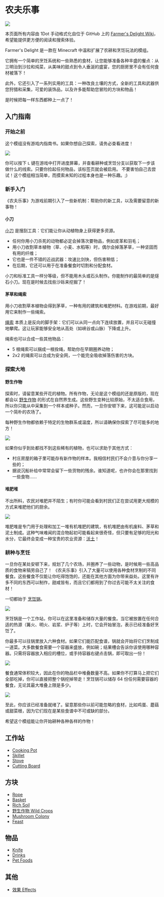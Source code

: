 # 农夫乐事

![](https://i.imgur.com/wqSocVR.png)

本页面所有内容由 1Dot 手动格式化自位于 GitHub 上的 [Farmer's Delight Wiki](https://github.com/vectorwing/FarmersDelight/wiki)，希望能提供更方便的阅读和搜索体验。

Farmer's Delight 是一款在 Minecraft 中温和扩展了农耕和烹饪玩法的模组。

它拥有一个简单的烹饪系统和一些熟悉的食材，让您能够准备各种丰盛的餐点：从三明治到沙拉和炖菜，从美味的甜点到令人垂涎的盛宴，您的厨房里不会有任何食材被落下！

此外，它还引入了一系列实用的工具：一种改良土壤的方式，全新的工具和武器供您狩猎和采集，可爱的装饰品，以及许多能帮助您冒险的方块和物品！

是时候把每一样东西都种上一点了！

## 入门指南

### 开始之前

这个模组没有游戏内指南书。如果你想自己探索，请务必查看进度！

![](https://camo.githubusercontent.com/ad1e53ea287a8b0c780eec8c7c12995c8c807a599c7ee60bf9b41848981ba4c8/68747470733a2f2f692e696d6775722e636f6d2f4e7641726956452e706e67)

你可以按下 `L` 键在游戏中打开进度屏幕，并查看耕种或烹饪分支以获取下一步该做什么的线索。只要你捡起任何物品，该标签页就会被启用。
不要害怕自己去尝试！这个模组相当简单，而摸索未知的过程本身也是一种乐趣。;)

### 新手入门

《农夫乐事》为游戏前期引入了一些新机制：帮助你的新工具，以及需要留意的新事物！

#### 小刀

[小刀](https://github.com/vectorwing/FarmersDelight/wiki/Knife) 是搜刮工具：它们能让你从动植物身上获得更多资源。

- 任何你用小刀杀死的动物都必定会掉落次要物品，例如皮革和羽毛；
- 用小刀收割草本植物（草、小麦、水稻等）时，偶尔会掉落茅草，一种坚固而有用的纤维；
- 它也是一件不错的近战武器：攻速比剑快，但伤害稍低；
- 在后期，它还可以用于在准备餐食时切割和分配食材。

小刀和标准工具一样分等级，但不能用木头或石头制作。你能制作的最简单的是燧石小刀。现在是时候去找些沙砾来挖掘了！

#### 茅草和绳索

用小刀收割草本植物会得到茅草，一种有用的建筑和堆肥材料。在游戏前期，最好用它来制作一些绳索。

[绳索](https://github.com/vectorwing/FarmersDelight/wiki/Rope) 本质上是反向的脚手架：它们可以从同一点向下连续放置，并且可以无碰撞地攀爬。这让玩家能够安全地从高处（如峡谷或山脉）下降或上升。

绳索也可以合成一些其他物品：

- 5 根绳索可以捆成一根拴绳，帮助你在早期圈养动物；
- 2x2 的绳索可以合成为安全网，一个能完全吸收掉落伤害的方块。

### 探索大地

#### 野生作物

探索时，请留意某些开花的植物。所有作物，无论是这个模组的还是原版的，现在都会以 [野生作物](https://github.com/vectorwing/FarmersDelight/wiki/Wild-Crops) 的形式在自然界生成。这些野生变种比较原始，不太适合食用，所以你只能从中采集到一个样本或种子。然而，一旦你安顿下来，这可能足以启动一个简朴的农场了。

每种野生作物都依赖于特定的生物群系或温度，所以请确保你探索了尽可能多的地方！

![](https://camo.githubusercontent.com/9bbba931eacde7973383d3d622dca54e0348f35aec42114b97b210eba090eae1/68747470733a2f2f692e696d6775722e636f6d2f31624b6f4c75742e706e67)

如果你似乎到处都找不到这些稀有的植物，也可以求助于其他方式：

- 村庄房屋的箱子里可能存有新作物的样本。我相信村民们不会介意与你分享一些的；
- 据说沉船补给中常常会留下一些货物的残余。谁知道呢，也许你会在那里找到一些食物……

#### 堆肥堆

不出所料，农民对堆肥并不陌生；有时你可能会看到村民们正在尝试用更大规模的方式来堆肥他们的厨余。

![](https://camo.githubusercontent.com/18c921be767b9ab1793cc2be3a821bcd3ddb3e2a2941075222361acbd9237c38/68747470733a2f2f692e696d6775722e636f6d2f68316c335576632e706e67)

堆肥堆是专门用于处理和加工一堆有机堆肥的建筑，有机堆肥由有机废料、茅草和泥土制成。这种气味难闻的混合物起初可能看起来很奇怪，但只要有足够的阳光和水分，它最终会变成一种宝贵的农业资源：[沃土](https://github.com/vectorwing/FarmersDelight/wiki/Rich-Soil)！

### 耕种与烹饪

一旦你在某处安顿下来，规划了几个农场，并圈养了一些动物，是时候用一些高品质的食物来犒劳自己了！
《农夫乐事》引入了大量可以使用各种食材烹制的不同餐食。这些餐食不仅能让你吃得饱饱的，还能在其他方面为你带来益处。这里有许多不同的东西可以制作，甜咸皆有，而且它们都用到了你过去可能不太关注的食材！

一切都始于 [烹饪锅](https://github.com/vectorwing/FarmersDelight/wiki/Cooking-Pot)。

![](https://camo.githubusercontent.com/f6a8e38ecc5f8f3557c61eca91642c223a2c235482d72b61741f39af0e89d07f/68747470733a2f2f692e696d6775722e636f6d2f69306b6a38525a2e706e67)

烹饪锅是一个工作站，你可以在这里准备和储存大量的餐食。当它被放置在任何合适的热源（篝火、明火、岩浆、炉子等）上时，它会开始冒泡，表示已经准备好烹饪了。

你最多可以往锅里放入六种食材。如果它们能匹配食谱，锅就会开始将它们烹制成一道菜。大多数餐食需要一个容器来盛放，例如碗；结果槽会告诉你该使用哪种容器。只需将容器放入相应的槽位，或手持容器右键点击锅，即可取出一份！

![](https://camo.githubusercontent.com/9ba877ede663cfa8e027ca93efd3df8105f93e17e45bbee87250949d051acfe8/68747470733a2f2f692e696d6775722e636f6d2f73747477454b692e706e67)

餐食通常体积较大，因此在你的物品栏中堆叠数量不高。如果你不打算马上把它们全部吃掉，你可以直接把整个锅挖掉带走！烹饪锅可以储存 64 份任何需要容器的餐食，无论其最大堆叠上限是多少。

![](https://camo.githubusercontent.com/f90fced03e0c664f3cded7247a3f61ed7e8c2b1b0e51be5bb0e7e02577147659/68747470733a2f2f692e696d6775722e636f6d2f324e34504d42702e706e67)

至此，你应该已经准备就绪了。留意那些你以前可能忽略的食材，比如鸡蛋、蘑菇或甜菜根，因为它们现在是某些食谱中不可或缺的部分。

希望这个模组能让你开始耕种各种各样的作物！

## 工作站

- [Cooking Pot](https://github.com/vectorwing/FarmersDelight/wiki/Cooking-Pot)
- [Skillet](https://github.com/vectorwing/FarmersDelight/wiki/Skillet)
- [Stove](https://github.com/vectorwing/FarmersDelight/wiki/Stove)
- [Cutting Board](https://github.com/vectorwing/FarmersDelight/wiki/Cutting-Board)

## 方块

- [Rope](https://github.com/vectorwing/FarmersDelight/wiki/Rope)
- [Basket](https://github.com/vectorwing/FarmersDelight/wiki/Basket)
- [Rich Soil](https://github.com/vectorwing/FarmersDelight/wiki/Rich-Soil)
- [野生作物 Wild Crops](https://github.com/vectorwing/FarmersDelight/wiki/Wild-Crops)
- [Mushroom Colony](https://github.com/vectorwing/FarmersDelight/wiki/Mushroom-Colony)
- [Feast](https://github.com/vectorwing/FarmersDelight/wiki/Feast)

## 物品

- [Knife](https://github.com/vectorwing/FarmersDelight/wiki/Knife)
- [Drinks](https://github.com/vectorwing/FarmersDelight/wiki/Drinks)
- [Pet Foods](https://github.com/vectorwing/FarmersDelight/wiki/Pet-Foods)

## 其他

- [效果 Effects](https://github.com/vectorwing/FarmersDelight/wiki/Effects)
